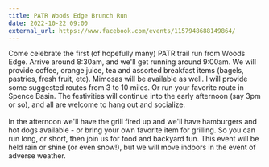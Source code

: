 ```yaml
---
title: PATR Woods Edge Brunch Run
date: 2022-10-22 09:00
external_url: https://www.facebook.com/events/1157948688149864/
---
```

Come celebrate the first (of hopefully many) PATR trail run from Woods Edge.  Arrive around 8&#58;30am, and we'll get running around 9&#58;00am.  We will provide coffee, orange juice, tea and assorted breakfast items (bagels, pastries, fresh fruit, etc).  Mimosas will be available as well.  I will provide some suggested routes from 3 to 10 miles.  Or run your favorite route in Spence Basin.  The festivities will continue into the early afternoon (say 3pm or so), and all are welcome to hang out and socialize.  <br>
  <br>
  In the afternoon we'll have the grill fired up and we'll have hamburgers and hot dogs available - or bring your own favorite item for grilling.  So you can run long, or short, then join us for food and backyard fun.  This event will be held rain or shine (or even snow!), but we will move indoors in the event of adverse weather.<br>
  <br>
  
